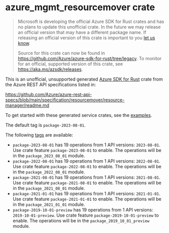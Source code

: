 # azure_mgmt_resourcemover crate

> Microsoft is developing the official Azure SDK for Rust crates and has no plans to update this unofficial crate.
> In the future we may release an official version that may have a different package name.
> If releasing an official version of this crate is important to you [let us know](https://github.com/Azure/azure-sdk-for-rust/issues/new/choose).
>
> Source for this crate can now be found in <https://github.com/Azure/azure-sdk-for-rust/tree/legacy>.
> To monitor for an official, supported version of this crate, see <https://aka.ms/azsdk/releases>.

This is an unofficial, unsupported generated [Azure SDK for Rust](https://github.com/Azure/azure-sdk-for-rust/tree/legacy) crate from the Azure REST API specifications listed in:

https://github.com/Azure/azure-rest-api-specs/blob/main/specification/resourcemover/resource-manager/readme.md

To get started with these generated service crates, see the [examples](https://github.com/Azure/azure-sdk-for-rust/blob/legacy/services/README.md#examples).

The default tag is `package-2023-08-01`.

The following [tags](https://github.com/Azure/azure-sdk-for-rust/blob/legacy/services/tags.md) are available:

- `package-2023-08-01` has 19 operations from 1 API versions: `2023-08-01`. Use crate feature `package-2023-08-01` to enable. The operations will be in the `package_2023_08_01` module.
- `package-2022-08-01` has 19 operations from 1 API versions: `2022-08-01`. Use crate feature `package-2022-08-01` to enable. The operations will be in the `package_2022_08_01` module.
- `package-2021-08-01` has 19 operations from 1 API versions: `2021-08-01`. Use crate feature `package-2021-08-01` to enable. The operations will be in the `package_2021_08_01` module.
- `package-2021-01-01` has 19 operations from 1 API versions: `2021-01-01`. Use crate feature `package-2021-01-01` to enable. The operations will be in the `package_2021_01_01` module.
- `package-2019-10-01-preview` has 19 operations from 1 API versions: `2019-10-01-preview`. Use crate feature `package-2019-10-01-preview` to enable. The operations will be in the `package_2019_10_01_preview` module.